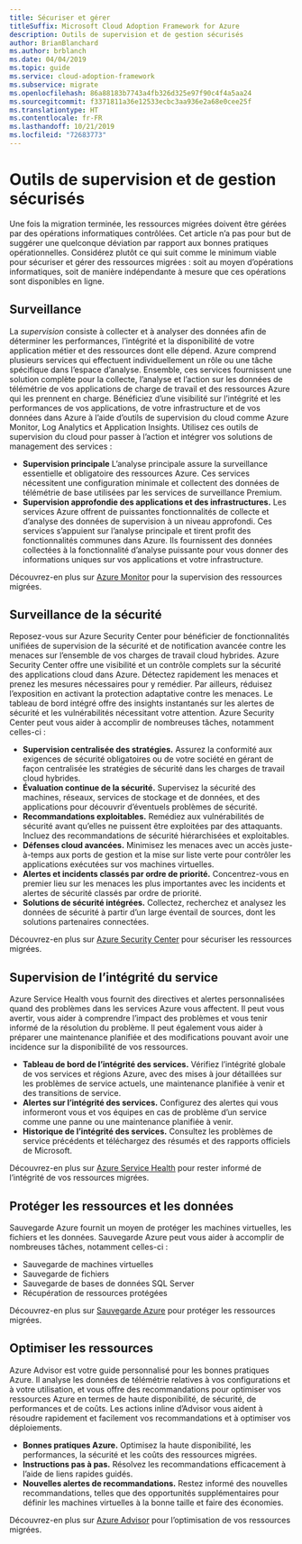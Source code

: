 ```yaml
---
title: Sécuriser et gérer
titleSuffix: Microsoft Cloud Adoption Framework for Azure
description: Outils de supervision et de gestion sécurisés
author: BrianBlanchard
ms.author: brblanch
ms.date: 04/04/2019
ms.topic: guide
ms.service: cloud-adoption-framework
ms.subservice: migrate
ms.openlocfilehash: 86a88183b7743a4fb326d325e97f90c4f4a5aa24
ms.sourcegitcommit: f3371811a36e12533ecbc3aa936e2a68e0cee25f
ms.translationtype: HT
ms.contentlocale: fr-FR
ms.lasthandoff: 10/21/2019
ms.locfileid: "72683773"
---
```

# <a name="secure-monitoring-and-management-tools"></a>Outils de supervision et de gestion sécurisés

Une fois la migration terminée, les ressources migrées doivent être gérées par des opérations informatiques contrôlées. Cet article n’a pas pour but de suggérer une quelconque déviation par rapport aux bonnes pratiques opérationnelles. Considérez plutôt ce qui suit comme le minimum viable pour sécuriser et gérer des ressources migrées : soit au moyen d’opérations informatiques, soit de manière indépendante à mesure que ces opérations sont disponibles en ligne.

## <a name="monitoring"></a>Surveillance

La *supervision* consiste à collecter et à analyser des données afin de déterminer les performances, l’intégrité et la disponibilité de votre application métier et des ressources dont elle dépend. Azure comprend plusieurs services qui effectuent individuellement un rôle ou une tâche spécifique dans l’espace d’analyse. Ensemble, ces services fournissent une solution complète pour la collecte, l’analyse et l’action sur les données de télémétrie de vos applications de charge de travail et des ressources Azure qui les prennent en charge. Bénéficiez d’une visibilité sur l’intégrité et les performances de vos applications, de votre infrastructure et de vos données dans Azure à l’aide d’outils de supervision du cloud comme Azure Monitor, Log Analytics et Application Insights. Utilisez ces outils de supervision du cloud pour passer à l’action et intégrer vos solutions de management des services :

- **Supervision principale** L’analyse principale assure la surveillance essentielle et obligatoire des ressources Azure. Ces services nécessitent une configuration minimale et collectent des données de télémétrie de base utilisées par les services de surveillance Premium.
- **Supervision approfondie des applications et des infrastructures.** Les services Azure offrent de puissantes fonctionnalités de collecte et d’analyse des données de supervision à un niveau approfondi. Ces services s’appuient sur l’analyse principale et tirent profit des fonctionnalités communes dans Azure. Ils fournissent des données collectées à la fonctionnalité d’analyse puissante pour vous donner des informations uniques sur vos applications et votre infrastructure.

Découvrez-en plus sur [Azure Monitor](https://docs.microsoft.com/azure/azure-monitor/overview) pour la supervision des ressources migrées.

## <a name="security-monitoring"></a>Surveillance de la sécurité

Reposez-vous sur Azure Security Center pour bénéficier de fonctionnalités unifiées de supervision de la sécurité et de notification avancée contre les menaces sur l’ensemble de vos charges de travail cloud hybrides. Azure Security Center offre une visibilité et un contrôle complets sur la sécurité des applications cloud dans Azure. Détectez rapidement les menaces et prenez les mesures nécessaires pour y remédier. Par ailleurs, réduisez l’exposition en activant la protection adaptative contre les menaces. Le tableau de bord intégré offre des insights instantanés sur les alertes de sécurité et les vulnérabilités nécessitant votre attention. Azure Security Center peut vous aider à accomplir de nombreuses tâches, notamment celles-ci :

- **Supervision centralisée des stratégies.** Assurez la conformité aux exigences de sécurité obligatoires ou de votre société en gérant de façon centralisée les stratégies de sécurité dans les charges de travail cloud hybrides.
- **Évaluation continue de la sécurité.** Supervisez la sécurité des machines, réseaux, services de stockage et de données, et des applications pour découvrir d’éventuels problèmes de sécurité.
- **Recommandations exploitables.** Remédiez aux vulnérabilités de sécurité avant qu’elles ne puissent être exploitées par des attaquants. Incluez des recommandations de sécurité hiérarchisées et exploitables.
- **Défenses cloud avancées.** Minimisez les menaces avec un accès juste-à-temps aux ports de gestion et la mise sur liste verte pour contrôler les applications exécutées sur vos machines virtuelles.
- **Alertes et incidents classés par ordre de priorité.** Concentrez-vous en premier lieu sur les menaces les plus importantes avec les incidents et alertes de sécurité classés par ordre de priorité.
- **Solutions de sécurité intégrées.** Collectez, recherchez et analysez les données de sécurité à partir d’un large éventail de sources, dont les solutions partenaires connectées.

Découvrez-en plus sur [Azure Security Center](https://docs.microsoft.com/azure/security-center) pour sécuriser les ressources migrées.

## <a name="service-health-monitoring"></a>Supervision de l’intégrité du service

Azure Service Health vous fournit des directives et alertes personnalisées quand des problèmes dans les services Azure vous affectent. Il peut vous avertir, vous aider à comprendre l’impact des problèmes et vous tenir informé de la résolution du problème. Il peut également vous aider à préparer une maintenance planifiée et des modifications pouvant avoir une incidence sur la disponibilité de vos ressources.

- **Tableau de bord de l’intégrité des services.** Vérifiez l’intégrité globale de vos services et régions Azure, avec des mises à jour détaillées sur les problèmes de service actuels, une maintenance planifiée à venir et des transitions de service.
- **Alertes sur l’intégrité des services.** Configurez des alertes qui vous informeront vous et vos équipes en cas de problème d’un service comme une panne ou une maintenance planifiée à venir.
- **Historique de l’intégrité des services.** Consultez les problèmes de service précédents et téléchargez des résumés et des rapports officiels de Microsoft.

Découvrez-en plus sur [Azure Service Health](https://docs.microsoft.com/azure/service-health) pour rester informé de l’intégrité de vos ressources migrées.

## <a name="protect-assets-and-data"></a>Protéger les ressources et les données

Sauvegarde Azure fournit un moyen de protéger les machines virtuelles, les fichiers et les données. Sauvegarde Azure peut vous aider à accomplir de nombreuses tâches, notamment celles-ci :

- Sauvegarde de machines virtuelles
- Sauvegarde de fichiers
- Sauvegarde de bases de données SQL Server
- Récupération de ressources protégées

Découvrez-en plus sur [Sauvegarde Azure](https://docs.microsoft.com/azure/backup) pour protéger les ressources migrées.

## <a name="optimize-resources"></a>Optimiser les ressources

Azure Advisor est votre guide personnalisé pour les bonnes pratiques Azure. Il analyse les données de télémétrie relatives à vos configurations et à votre utilisation, et vous offre des recommandations pour optimiser vos ressources Azure en termes de haute disponibilité, de sécurité, de performances et de coûts. Les actions inline d’Advisor vous aident à résoudre rapidement et facilement vos recommandations et à optimiser vos déploiements.

- **Bonnes pratiques Azure.** Optimisez la haute disponibilité, les performances, la sécurité et les coûts des ressources migrées.
- **Instructions pas à pas.** Résolvez les recommandations efficacement à l’aide de liens rapides guidés.
- **Nouvelles alertes de recommandations.** Restez informé des nouvelles recommandations, telles que des opportunités supplémentaires pour définir les machines virtuelles à la bonne taille et faire des économies.

Découvrez-en plus sur [Azure Advisor](https://docs.microsoft.com/azure/advisor/advisor-overview) pour l’optimisation de vos ressources migrées.
